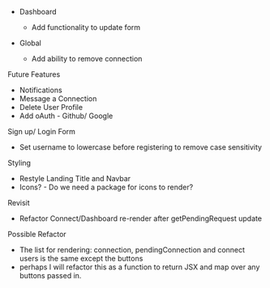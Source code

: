 - Dashboard
  - Add functionality to update form

- Global
  - Add ability to remove connection

Future Features
- Notifications
- Message a Connection
- Delete User Profile
- Add oAuth - Github/ Google

Sign up/ Login Form
 - Set username to lowercase before registering to remove case sensitivity

Styling
  - Restyle Landing Title and Navbar
  - Icons? - Do we need a package for icons to render?
  
Revisit 
- Refactor Connect/Dashboard re-render after getPendingRequest update

Possible Refactor
- The list for rendering: connection, pendingConnection and connect users is the same except the buttons
- perhaps I will refactor this as a function to return JSX and map over any buttons passed in.
